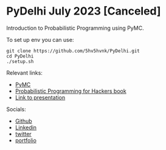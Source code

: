 # PyDelhi July 2023 [Canceled]
Introduction to Probabilistic Programming using PyMC.

To set up env you can use:
```
git clone https://github.com/5hv5hvnk/PyDelhi.git
cd PyDelhi
./setup.sh
```

Relevant links:
- [PyMC](https://github.com/pymc-devs/pymc)
- [Probabilistic Programming for Hackers book](https://github.com/CamDavidsonPilon/Probabilistic-Programming-and-Bayesian-Methods-for-Hackers)
- [Link to presentation](https://docs.google.com/presentation/d/1xVxOOP0FoAsC0eW6fBo7F-9tVroh4H22r__BcUFEYpg/edit?usp=sharing)



Socials:
- [Github](https://github.com/5hv5hvnk)
- [Linkedin](www.linkedin.com/in/5hv5hvnk)
- [twitter](https://twitter.com/5hv5hvnk)
- [portfolio](https://5hv5hvnk.github.io/)
